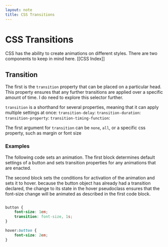 ```yaml
---
layout: note
title: CSS Transitions
---
```

# CSS Transitions
CSS has the ability to create animations on different styles. There are two components to keep in mind here. 
[[CSS Index]]

## Transition
The first is the `transition` property that can be placed on a particular head. This property ensures that any further transitions are applied over a specific amount of time. I do need to explore this selector further.

`transition` is a shorthand for several properties, meaning that it can apply multiple settings at once:
`transition-delay`:
`transition-duration`:
`transition-property`:
`transition-timing-function`:

The first argument for `transition` can be `none`, `all`, or a specific css property, such as margin or font size

### Examples
The following code sets an animation. The first block determines default settings of a button and sets transition properties for any animations that are enacted.

The second block sets the conditions for activation of the animation and sets it to hover. because the button object has already had a transition declared, the change to its state in the hover pseudoclass ensures that the font-size change will be animated as described in the first code block.
``` css

button {
	font-size: 1em;
	transition: font-size, 1s;
}

hover:button {
	font-size: 2em;
}
```

